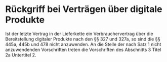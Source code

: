 # Rückgriff bei Verträgen über digitale Produkte

Ist der letzte Vertrag in der Lieferkette ein Verbrauchervertrag über die Bereitstellung digitaler Produkte nach den §§ 327 und 327a, so sind die §§ 445a, 445b und 478 nicht anzuwenden. An die Stelle der nach Satz 1 nicht anzuwendenden Vorschriften treten die Vorschriften des Abschnitts 3 Titel 2a Untertitel 2\. 

